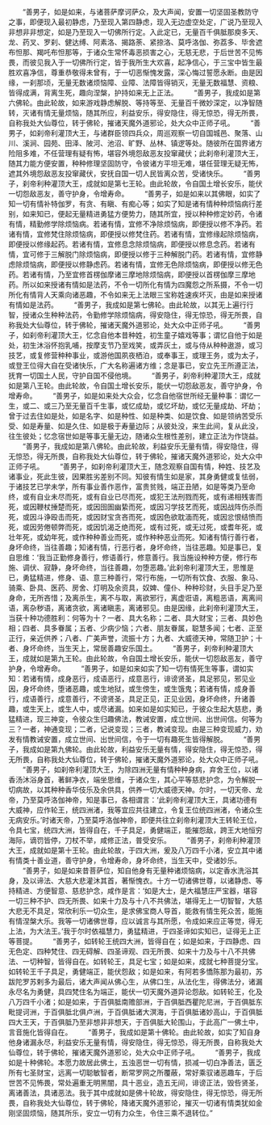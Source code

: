 <!-- { "loadSidebar": true } -->
　　“善男子，如是如来，与诸菩萨摩诃萨众，及大声闻，安置一切坚固圣教防守之事，即便现入最初静虑，乃至现入第四静虑，现入无边虚空处定，广说乃至现入非想非非想定，如是乃至现入一切佛所行定。入此定已，无量百千俱胝那庾多天、龙、药叉、罗刹、健达缚、阿素洛、揭路荼、紧捺洛、莫呼洛伽、弥荔多、毕舍遮布怛那、羯吒布怛那等，于诸众生常怀毒恶损害之心，无慈无悲，于后世苦不见怖畏，而彼见我入于一切佛所行定，皆于我所生大欢喜，起净信心，于三宝中皆生最胜欢喜净信，尊重恭敬得未曾有，于一切恶惭愧发露，深心悔过誓愿永断。由是因缘，一刹那顷，无量无数诸烦恼障、业障、法障皆得销灭，无量无数福慧、资粮、皆得成满，背离生死，趣向涅槃，护持如来无上正法。
　　“善男子，我成如是第六佛轮。由此轮故，如来游戏静虑解脱、等持等至、无量百千微妙深定，以净智随转，灭诸有情无量烦恼，随其所应，利益安乐，得安隐住，得无惊恐，得无所畏，自称我处大仙尊位，转于佛轮，摧诸天魔外道邪论，处大众中正师子吼。
　　“善男子，如刹帝利灌顶大王，与诸群臣领四兵众，周巡观察一切自国城邑、聚落、山川、溪涧、园苑、田泽、陂河、池沼、旷野、丛林、镇逻等处。随彼所在国界诸方险阻多难，不任营理有疑有怖，堪容外境怨敌恶友投窜藏伏；此刹帝利灌顶大王，随其力能方便安置，种种修理坚固防守，令彼诸方平坦无难，堪任营理无疑无怖，遮其外境怨敌恶友投窜藏伏，安抚自国一切人民皆离众苦，受诸快乐。
　　“善男子，刹帝利种灌顶大王，成就如是第七王轮。由此轮故，令自国土增长安乐，能伏一切怨敌恶友，善守护身，令增寿命。
　　“善男子，如是如来以其佛眼，如实了知一切有情补特伽罗，有贪、有瞋、有痴心等；如实了知是诸有情种种烦恼病行差别，如来知已，便起无量精进勇猛方便势力，随其所宜，授以种种修定妙药，令诸有情，精勤修学除烦恼病。若诸有情，宜修不净除烦恼病，即便授以修不净药。若诸有情，宜修梵住除烦恼病，即便授以修梵住药。若诸有情，宜修缘起除烦恼病，即便授以修缘起药。若诸有情，宜修息念除烦恼病，即便授以修息念药。若诸有情，宜可修于三解脱门除烦恼病，即便授以修于三种解脱门药。若诸有情，宜修静虑除烦恼病，即便授以修静虑药。若诸有情，宜修无色除烦恼病，即便授以修无色药。若诸有情，乃至宜修首楞伽摩诸三摩地除烦恼病，即便授以首楞伽摩三摩地药。所以如来授诸有情如是法药，不令一切所化有情为四魔怨之所系摄，不令一切所化有情背人天乘向诸恶趣，不令如来无上法眼三宝称姓速疾坏灭，由是如来授诸有情如是法药。
　　“善男子，我成如是第七佛轮。由此轮故，以其无上遍行行智，授诸众生种种法药，令勤修学除烦恼病，得安隐住，得无惊恐，得无所畏，自称我处大仙尊位，转于佛轮，摧诸天魔外道邪论，处大众中正师子吼。
　　“善男子，如刹帝利灌顶大王，忆念自他本昔种姓，初生童子嬉戏等事；谓忆自他于如是处，初生沐浴怀抱乳哺，按摩支节乃至戏笑，或弄灰土，或与侍从种种遨游，或习技艺，或复修营种种事业，或游他国夙夜栖泊，或奉事王，或理王务，或为太子，或登王位得大自在受诸快乐，广大名称遍诸方维；念是事已，安立先王所遵正法，抚育一切国土人民，守护自国不侵他境。
　　“善男子，刹帝利种灌顶大王，成就如是第八王轮。由此轮故，令自国土增长安乐，能伏一切怨敌恶友，善守护身，令增寿命。
　　“善男子，如是如来处大众会，忆念自他宿世所经无量种事：谓忆一生，或二、或三乃至无量百千生事，或忆成劫，或忆坏劫，或忆无量成劫、坏劫；曾于过去住如是处，如是名字、如是种性、如是种类、如是饮食、如是领纳苦受乐受、如是寿量、如是久住、如是极于寿量边际；从彼处没，来生此间，复从此没，往生彼处；忆念宿世如是等事无量无边，随诸众生根性差别，建立正法为作饶益。
　　“善男子，我成如是第八佛轮。由此轮故，利益安乐无量有情，得安隐住，得无惊恐，得无所畏，自称我处大仙尊位，转于佛轮，摧诸天魔外道邪论，处大众中正师子吼。
　　“善男子，如刹帝利灌顶大王，随念观察自国有情，种姓、技艺及诸事业，死此生彼，因果胜劣差别不同。知彼有情生如是家，其身勇健或复怯弱，于诸技艺已学未学，所有事业善作恶作，富贵贫贱，端正丑陋，如是等类乃至命终，或有自业未尽而死，或有自业已尽而死，或犯王法刑戮而死，或有递相残害而死，或因鞭杖捶楚而死，或因囹圄幽絷而死，或因习学技艺而死，或因战阵伤杀而死，或因斗诤殴击而死，或因财宝贪吝而死，或因色欲耽湎而死，或因忿恨结愤而死，或因劳倦顿弊而死，或因饥渴乏绝而死，或有过死，或无过死，或耆年死，或壮年死，或幼年死，或作种种善业而死，或作种种恶业而死。知诸有情行善行者，身坏命终，当往善趣；知诸有情，行恶行者，身坏命终，当往恶趣。知是事已，复自思维：‘我当正勤修身善行，修语善行，修意善行。我当施设种种方便，修行布施、调伏、寂静，身坏命终，当往善趣，勿堕恶趣。’此刹帝利灌顶大王，思惟是已，勇猛精进，修身、语、意三种善行，常行布施，一切所有饮食、衣服、象马、骑乘、卧具、医药、房舍、灯明及余资具，奴婢、僮仆、种种珍财，头目手足乃至身命，无所吝惜；及离杀生，离不与取，离欲邪行，离虚诳语，离粗恶语，离离间语，离杂秽语，离诸贪欲，离诸瞋恚，离诸邪见。由是因缘，此刹帝利灌顶大王，当获十种功德胜利：何等为十？一者、具大名称；二者、具大财宝；三者、具妙色相；四者、具多眷属；五者、少病少恼；六者、朋友眷属，聪慧多闻；七者、正至正行，亲近供养；八者、广美声誉，流振十方；九者、大威德天神，常随卫护；十者、身坏命终，当生天上，常居善趣安乐国土。
　　“善男子，刹帝利种灌顶大王，成就如是第九王轮。由此轮故，令自国土增长安乐，能伏一切怨敌恶友，善守护身，令增寿命。
　　“善男子，如是如来如实了知一切有情死生等事，谓如实知：若诸有情，成身恶行，成语恶行，成意恶行，诽谤贤圣，具足邪见，邪见业因，身坏命终，堕诸恶趣，或生地狱，或生傍生，或生饿鬼；若诸有情，成身善行，成语善行，成意善行，不谤贤圣，具足正见，正见业因，身坏命终，升诸善趣，或生天上，或生人中，或尽诸漏。如来如是如实知已，于彼众生起大慈悲，勇猛精进，现三神变，令彼众生归趣佛法，教诫安置，成立世间、出世间信。何等为三？一者，神通变现；二者，记说变现；三者，教诫变现。由是三种变现威力，劝发有情教诫安置，成立世间、出世间信，令于一切有趣死生皆得解脱。
　　“善男子，我成如是第九佛轮。由此轮故，利益安乐无量有情，得安隐住，得无惊恐，得无所畏，自称我处大仙尊位，转于佛轮，摧诸天魔外道邪论，处大众中正师子吼。
　　“善男子，如刹帝利灌顶大王，为除四洲无量有情种种身病，弃舍王位，以诸香汤沐浴身首，著鲜净衣，端坐思维，于诸众生，其心平等慈悲护念，为令解脱一切病故，以其种种香华伎乐及余供具，供养一切大威德天神。尔时，一切天帝、龙帝，乃至莫呼洛伽神帝，知是事已，各相谓言：‘此刹帝利灌顶大王，具诸功德有大威神，应作轮王，统四洲渚，我等宜应共往建立，令复王位统四洲渚，令诸众生无病安乐。’时诸天帝，乃至莫呼洛伽神帝，即便共往立刹帝利灌顶大王转轮王位，令具七宝，统四大洲，皆得自在，千子具足，勇健端正，能摧怨敌，跨王大地恒穷海际，谪罚皆停，刀杖不举，咸修正法，普受安乐。
　　“善男子，刹帝利种灌顶大王，成就如是第十王轮。由此轮故，于四大洲，爰及八万四千小渚，安立其中诸有情类十善业道，善守护身，令增寿命，身坏命终，当生天中，受诸妙乐。
　　“善男子，如是如来昔菩萨位，知自他身有无量种诸烦恼病，以定香水洗浴其身，及以谛法、大慈大悲灌沐其首，著惭愧衣。十方一切诸佛世尊，以诸静虑、等持精进、方便智意、慈悲护念，咸作是言：‘如是大士，是大福慧庄严宝器，堪容一切三种不护、四无所畏、如来十力及与十八不共佛法，堪得无上一切智智，大慈大悲无不具足，常欣利乐一切众生，是求佛宝商人导首，能救有情生死众苦，能施有情涅槃大乐。我等一切诸佛世尊，应以诚言与其所愿，令成如来应正等觉，得无上法，为大法王。’我于尔时依福慧力，勇猛精进，于四圣谛如实知已，证得无上正等菩提。
　　“善男子，如转轮王统四大洲，皆得自在；如是如来，于四静虑、四无色定、四种梵住、四无碍解、四圣谛观、四无所畏、如来十力及与十八不共佛法、一切种智，皆得自在。如转轮王，具足七宝；如是如来，成就七种菩提分宝。如转轮王千子具足，勇健端正，能伏怨敌；如是如来，有阿若多憍陈那为最初，苏跋陀罗苏剌多为最后，诸大声闻从佛心生，从佛口生，从法化生，得佛法分，诸漏永尽名为勇健，具四梵住名为端正，能伏一切天魔外道异论怨敌。如转轮王，化及八万四千小渚；如是如来，于百俱胝南赡部洲，于百俱胝西瞿陀尼洲，于百俱胝东毗提诃洲，于百俱胝北俱卢洲，于百俱胝诸大溟海，于百俱胝诸妙高山，于百俱胝四大王天，于百俱胝乃至非想非非想天，于百俱胝大轮围山，于此高广一佛土中，言音施化皆得自在。
　　“善男子，我成如是第十佛轮。由此轮故，如实了知自身他身诸漏永尽，利益安乐无量有情，得安隐住，得无惊恐，得无所畏，自称我处大仙尊位，转于佛轮，摧诸天魔外道邪论，处大众中正师子吼。
　　“善男子，我成如是十种佛轮。本愿力故居此佛土，五浊恶世一切有情，损减一切白净善法，匮乏所有七圣财宝，远离一切聪敏智者，断常罗网之所覆蔽，常好乘驭诸恶趣车，于后世苦不见怖畏，常处遍重无明黑闇，具十恶业，造五无间，诽谤正法，毁呰贤圣，离诸善法，具诸恶法。我于其中成就如是佛十轮故，得安隐住，得无惊恐，得无所畏，自称我处大仙尊位，转于佛轮，降诸天魔外道邪论，摧灭一切诸有情类犹如金刚坚固烦恼，随其所乐，安立一切有力众生，令住三乘不退转位。”
